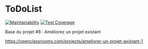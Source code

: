 ToDoList
========

[![Maintainability](https://api.codeclimate.com/v1/badges/bea5d5c5ba9d1bd9b52e/maintainability)](https://codeclimate.com/github/LFZDavid/Todolist/maintainability)
[![Test Coverage](https://api.codeclimate.com/v1/badges/bea5d5c5ba9d1bd9b52e/test_coverage)](https://codeclimate.com/github/LFZDavid/Todolist/test_coverage)

Base du projet #8 : Améliorez un projet existant

https://openclassrooms.com/projects/ameliorer-un-projet-existant-1
